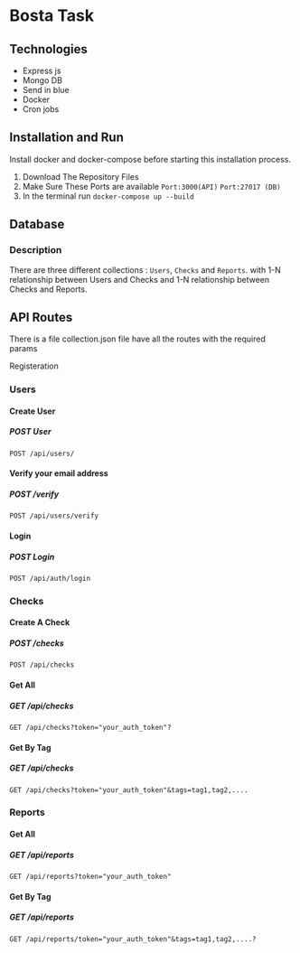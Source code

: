 # Bosta Task

## Technologies

- Express js
- Mongo DB
- Send in blue
- Docker
- Cron jobs

## Installation and Run

Install docker and docker-compose before starting this installation process.

1. Download The Repository Files
2. Make Sure These Ports are available `Port:3000(API)` `Port:27017 (DB)`
3. In the terminal run `docker-compose up --build`

## Database

### Description

There are three different collections : `Users`, `Checks` and `Reports`. with 1-N relationship between Users and Checks and 1-N relationship between Checks and Reports.

## API Routes

There is a file collection.json file have all the routes with the required params

Registeration

### Users

#### Create User

##### POST User

    POST /api/users/

#### Verify your email address

##### POST /verify

    POST /api/users/verify

#### Login

##### POST Login

    POST /api/auth/login

### Checks

#### Create A Check

##### POST /checks

    POST /api/checks

#### Get All

##### GET /api/checks

    GET /api/checks?token="your_auth_token"?

#### Get By Tag

##### GET /api/checks

    GET /api/checks?token="your_auth_token"&tags=tag1,tag2,....

### Reports

#### Get All

##### GET /api/reports

    GET /api/reports?token="your_auth_token"

#### Get By Tag

##### GET /api/reports

    GET /api/reports/token="your_auth_token"&tags=tag1,tag2,....?
